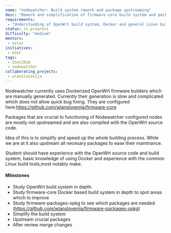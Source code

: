 ```yaml
---
name: "nodewatcher: Build system rework and package upstreaming"
desc: "Rework and simplification of firmware-core build system and package upstreaming"
requirements:
 - "Understanding of OpenWrt build system, Docker and general Linux build tools"
status: in_progress
difficulty: "medium"
mentors:
 - mitar
initiatives:
 - GSoC
tags:
 - GSoC2018
 - nodewatcher
collaborating_projects:
 - wlanslovenija
---
```

Nodewatcher currently uses Dockerized OpenWrt firmware builders which are manually generated.
Currently their generation is slow and complicated which does not allow quick bug fixing.
They are configured here:https://github.com/wlanslovenija/firmware-core

Packages that are crucial to functioning of Nodewatcher configured nodes are mostly not upstreamed and are also compiled with the OpenWrt source code.

Idea of this is to simplify and speed up the whole building process.
While we are at it also upstream all necesary packages to ease their maintnance.

Student should have experience with the OpenWrt source code and build system, basic knowledge of using Docker and experience with the common Linux build tools,most notably make.

#### Milestones

* Study OpenWrt build system in depth.
* Study firmware-core Docker based build system in depth to spot areas which to improve
* Study firmware-packages-opkg to see which packages are needed (https://github.com/wlanslovenija/firmware-packages-opkg)
* Simplify the build system
* Upstream crucial packages
* After review merge changes
